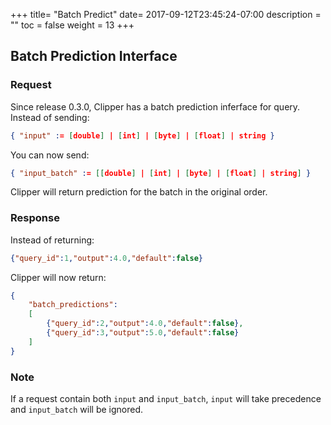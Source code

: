 +++
title= "Batch Predict"
date= 2017-09-12T23:45:24-07:00
description = ""
toc = false
weight = 13
+++

## Batch Prediction Interface

### Request
Since release 0.3.0, Clipper has a batch prediction inferface for query. Instead of sending: 
```json
{ "input" := [double] | [int] | [byte] | [float] | string }
```
You can now send:
```json
{ "input_batch" := [[double] | [int] | [byte] | [float] | string] }
```
Clipper will return prediction for the batch in the original order. 

### Response
Instead of returning:
```json
{"query_id":1,"output":4.0,"default":false}
```
Clipper will now return:
```json
{
	"batch_predictions":
	[
		{"query_id":2,"output":4.0,"default":false},
		{"query_id":3,"output":5.0,"default":false}
	]
}
```

### Note
If a request contain both `input` and `input_batch`, `input` will take precedence and `input_batch` will be ignored. 